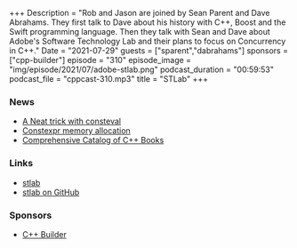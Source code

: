 +++
Description = "Rob and Jason are joined by Sean Parent and Dave Abrahams. They first talk to Dave about his history with C++, Boost and the Swift programming language. Then they talk with Sean and Dave about Adobe's Software Technology Lab and their plans to focus on Concurrency in C++."
Date = "2021-07-29"
guests = ["sparent","dabrahams"]
sponsors = ["cpp-builder"]
episode = "310"
episode_image = "img/episode/2021/07/adobe-stlab.png"
podcast_duration = "00:59:53"
podcast_file = "cppcast-310.mp3"
title = "STLab"
+++

### News ###

 - [A Neat trick with consteval](https://andreasfertig.blog/2021/07/cpp20-a-neat-trick-with-consteval/)
 - [Constexpr memory allocation](https://www.cppstories.com/2021/constexpr-new-cpp20/)
 - [Comprehensive Catalog of C++ Books](https://github.com/yuchdev/CppBooks)

### Links ###

 - [stlab](https://stlab.cc/)
 - [stlab on GitHub](https://github.com/stlab)

### Sponsors ###

- [C++ Builder](https://www.embarcadero.com/products/cbuilder/start-for-free?utm_source=CppCast&utm_medium=AffiliateOutreach&utm_content=BannerCppCast)
